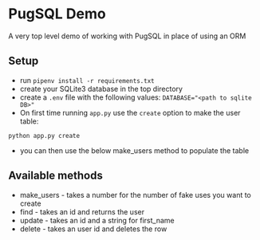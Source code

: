 # PugSQL Demo

A very top level demo of working with PugSQL in place of using an ORM

## Setup

* run `pipenv install -r requirements.txt`
* create your SQLite3 database in the top directory
* create a `.env` file with the following values: `DATABASE="<path to sqlite DB>"`
* On first time running `app.py` use the `create` option to make the user table:

`python app.py create`

* you can then use the below make_users method to populate the table

## Available methods

* make_users - takes a number for the number of fake uses you want to create
* find - takes an id and returns the user
* update - takes an id and a string for first_name
* delete - takes an user id and deletes the row

